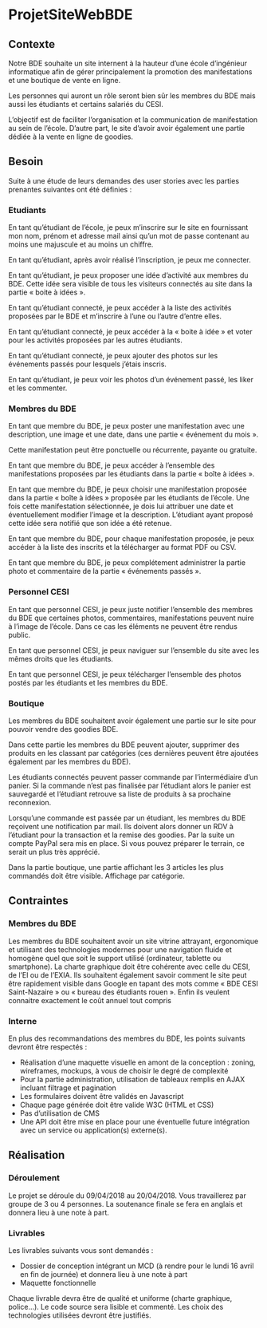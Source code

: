 # ProjetSiteWebBDE

## Contexte
Notre BDE souhaite un site internent à la hauteur d’une école d’ingénieur informatique afin de gérer principalement la promotion des manifestations et une boutique de vente en ligne.

Les personnes qui auront un rôle seront bien sûr les membres du BDE mais aussi les étudiants et certains salariés du CESI.

L’objectif est de faciliter l’organisation et la communication de manifestation au sein de l’école. 
D’autre part, le site d’avoir avoir également une partie dédiée à la vente en ligne de goodies.

## Besoin
Suite à une étude de leurs demandes des user stories avec les parties prenantes suivantes ont été définies :

### Etudiants

En tant qu’étudiant de l’école, je peux m’inscrire sur le site en fournissant mon nom, prénom et adresse mail ainsi qu’un mot de passe contenant au moins une majuscule et au moins un chiffre.

En tant qu’étudiant, après avoir réalisé l’inscription, je peux me connecter.

En tant qu’étudiant, je peux proposer une idée d’activité aux membres du BDE. Cette idée sera visible de tous les visiteurs connectés au site dans la partie « boite à idées ».

En tant qu’étudiant connecté, je peux accéder à la liste des activités proposées par le BDE et m’inscrire à l’une ou l’autre d’entre elles.

En tant qu’étudiant connecté, je peux accéder à la « boite à idée » et voter pour les activités proposées par les autres étudiants. 

En tant qu’étudiant connecté, je peux ajouter des photos sur les événements passés pour lesquels j’étais inscris.

En tant qu’étudiant, je peux voir les photos d’un événement passé, les liker et les commenter.

### Membres du BDE

En tant que membre du BDE, je peux poster une manifestation avec une description, une image et une date, dans une partie « événement du mois ». 

Cette manifestation peut être ponctuelle ou récurrente, payante ou gratuite.

En tant que membre du BDE, je peux accéder à l’ensemble des manifestations proposées par les étudiants dans la partie « boîte à idées ».

En tant que membre du BDE, je peux choisir une manifestation proposée dans la partie « boîte à idées » proposée par les étudiants de l’école. 
Une fois cette manifestation sélectionnée, je dois lui attribuer une date et éventuellement modifier l’image et la description. L’étudiant ayant proposé cette idée sera notifié que son idée a été retenue.

En tant que membre du BDE, pour chaque manifestation proposée, je peux accéder à la liste des inscrits et la télécharger au format PDF ou CSV.

En tant que membre du BDE, je peux complétement administrer la partie photo et commentaire de la partie « événements passés ».

### Personnel CESI

En tant que personnel CESI, je peux juste notifier l’ensemble des membres du BDE que certaines photos, commentaires, manifestations peuvent nuire à l’image de l’école. Dans ce cas les éléments ne peuvent être rendus public.

En tant que personnel CESI, je peux naviguer sur l’ensemble du site avec les mêmes droits que les étudiants.

En tant que personnel CESI, je peux télécharger l’ensemble des photos postés par les étudiants et les membres du BDE.

### Boutique

Les membres du BDE souhaitent avoir également une partie sur le site pour pouvoir vendre des goodies BDE.

Dans cette partie les membres du BDE peuvent ajouter, supprimer des produits en les classant par catégories (ces dernières peuvent être ajoutées également par les membres du BDE). 

Les étudiants connectés peuvent passer commande par l’intermédiaire d’un panier. 
Si la commande n’est pas finalisée par l’étudiant alors le panier est sauvegardé et l’étudiant retrouve sa liste de produits à sa prochaine reconnexion.

Lorsqu’une commande est passée par un étudiant, les membres du BDE reçoivent une notification par mail. 
Ils doivent alors donner un RDV à l’étudiant pour la transaction et la remise des goodies. 
Par la suite un compte PayPal sera mis en place. 
Si vous pouvez préparer le terrain, ce serait un plus très apprécié.

Dans la partie boutique, une partie affichant les 3 articles les plus commandés doit être visible.
Affichage par catégorie.

## Contraintes

### Membres du BDE

Les membres du BDE souhaitent avoir un site vitrine attrayant, ergonomique et utilisant des technologies modernes pour une navigation fluide et homogène quel que soit le support utilisé (ordinateur, tablette ou smartphone). 
La charte graphique doit être cohérente avec celle du CESI, de l’EI ou de l’EXIA.
Ils souhaitent également savoir comment le site peut être rapidement visible dans Google en tapant des mots comme « BDE CESI Saint-Nazaire » ou « bureau des étudiants rouen ». 
Enfin ils veulent connaitre exactement le coût annuel tout compris

### Interne

En plus des recommandations des membres du BDE, les points suivants devront être respectés :
*	Réalisation d’une maquette visuelle en amont de la conception : zoning, wireframes, mockups, à vous de choisir le degré de complexité
*	Pour la partie administration, utilisation de tableaux remplis en AJAX incluant filtrage et pagination
*	Les formulaires doivent être validés en Javascript
*	Chaque page générée doit être valide W3C (HTML et CSS)
*	Pas d’utilisation de CMS
*	Une API doit être mise en place pour une éventuelle future intégration avec un service ou application(s) externe(s).

## Réalisation

### Déroulement

Le projet se déroule du 09/04/2018 au 20/04/2018. Vous travaillerez par groupe de 3 ou 4  personnes.
La soutenance finale se fera en anglais et donnera lieu à une note à part.

### Livrables

Les livrables suivants vous sont demandés :
*	Dossier de conception intégrant un MCD (à rendre pour le lundi 16 avril en fin de journée) et donnera lieu à une note à part
*	Maquette fonctionnelle

Chaque livrable devra être de qualité et uniforme (charte graphique, police…). Le code source sera lisible et commenté.
Les choix des technologies utilisées devront être justifiés.